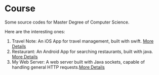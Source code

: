 # Course
Some source codes for Master Degree of Computer Science.

Here are the interesting ones:  
1. Travel Note: An iOS App for travel management, built with swift. [More Details](http://jojozhuang.github.io/portfolio/2016/01/30/Travel-Note/ "Travel Note")  
2. Restaurant: An Android App for searching restaurants, built with java. [More Details](http://jojozhuang.github.io/portfolio/2016/01/27/Restaurant/ "Restaurant")  
3. My Web Server: A web server built with Java sockets, capable of handling general HTTP requests.[More Details](http://jojozhuang.github.io/portfolio/2016/01/10/My-Web-Server/ "My Web Server")  
